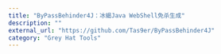 ```yaml
---
title: "ByPassBehinder4J：冰蝎Java WebShell免杀生成"
description: ""
external_url: "https://github.com/Tas9er/ByPassBehinder4J"
category: "Grey Hat Tools"
---
```

